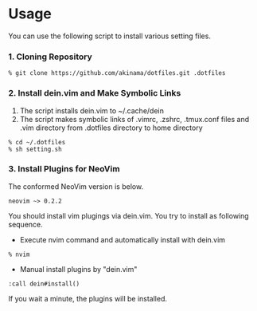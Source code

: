 # Usage

You can use the following script to install various setting files.

### 1. Cloning Repository

```
% git clone https://github.com/akinama/dotfiles.git .dotfiles
```

### 2. Install dein.vim and Make Symbolic Links

1. The script installs dein.vim to ~/.cache/dein
2. The script makes symbolic links of .vimrc, .zshrc, .tmux.conf files and .vim directory from .dotfiles directory to home directory

```
% cd ~/.dotfiles
% sh setting.sh
```

### 3. Install Plugins for NeoVim

The conformed NeoVim version is below.

```
neovim ~> 0.2.2
```

You should install vim plugings via dein.vim. You try to install as following sequence.

* Execute nvim command and automatically install with dein.vim
```
% nvim
```

* Manual install plugins by "dein.vim"
```
:call dein#install()
```

If you wait a minute, the plugins will be installed.
